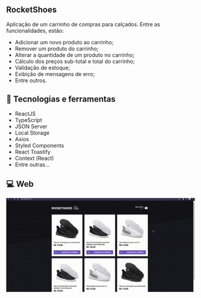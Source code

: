 ## RocketShoes

Aplicação de um carrinho de compras para calçados. Entre as funcionalidades, estão:
- Adicionar um novo produto ao carrinho;
- Remover um produto do carrinho;
- Alterar a quantidade de um produto no carrinho;
- Cálculo dos preços sub-total e total do carrinho;
- Validação de estoque;
- Exibição de mensagens de erro;
- Entre outros.

## 🚀 Tecnologias e ferramentas

- ReactJS
- TypeScript
- JSON Server
- Local Storage
- Axios
- Styled Components
- React Toastify
- Context (React)
- Entre outras...

## 💻 Web

<img src="./archives/demoCart.gif" width="600" />
